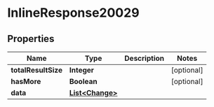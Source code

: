 

# InlineResponse20029

## Properties

Name | Type | Description | Notes
------------ | ------------- | ------------- | -------------
**totalResultSize** | **Integer** |  |  [optional]
**hasMore** | **Boolean** |  |  [optional]
**data** | [**List&lt;Change&gt;**](Change.md) |  | 



